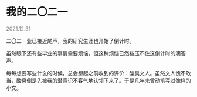 # 我的二〇二一

<span style="color: gray;">2021.12.31</span>

二〇二一业已接近尾声，我的研究生涯也开始了倒计时。

虽然眼下还有些毕业的事情需要烦恼，但这种烦恼已然按压不住这倒计时的滴答声。

每每想要写些什么的时候，总会想起之前收到的评价：酸臭文人。虽然文人愧不敢当，酸臭倒是先被我的潜意识不客气地认领下来了。于是几年未曾动笔写过像样的小文。

